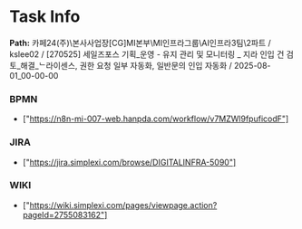 # Task Info

**Path:** 카페24(주)\본사사업장\[CG]MI본부\MI인프라그룹\AI인프라3팀\2파트 / kslee02 / [270525] 세일즈포스 기획_운영 - 유지 관리 및 모니터링 _ 지라 인입 건 검토_해결_ᄂ라이센스, 권한 요청 일부 자동화, 일반문의 인입 자동화 / 2025-08-01_00-00-00

### BPMN
- ["https://n8n-mi-007-web.hanpda.com/workflow/v7MZWl9fpuficodF"]

### JIRA
- ["https://jira.simplexi.com/browse/DIGITALINFRA-5090"]

### WIKI
- ["https://wiki.simplexi.com/pages/viewpage.action?pageId=2755083162"]

